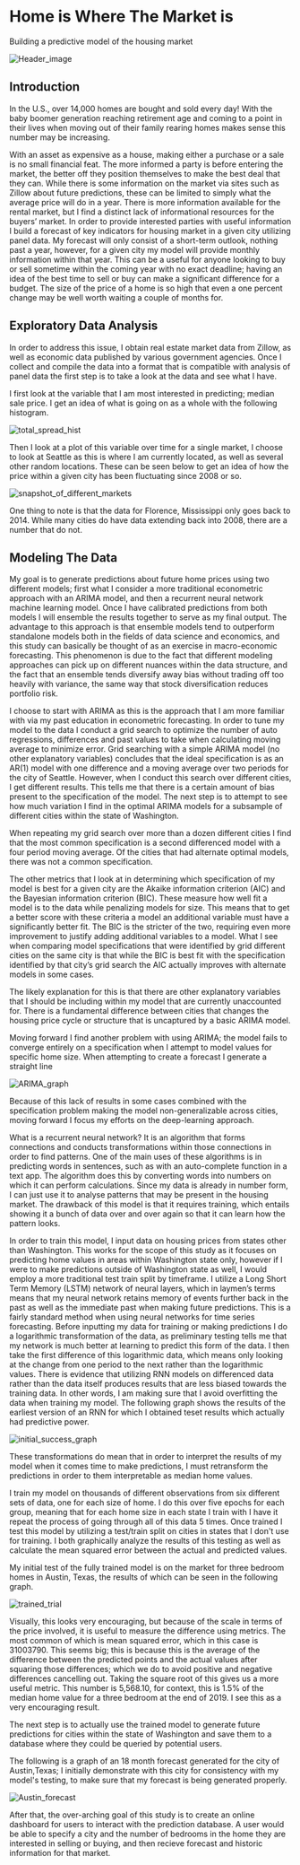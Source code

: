 # Home is Where The Market is
Building a predictive model of the housing market

![Header_image](images/for_sale_header1.jpg)

## Introduction

In the U.S., over 14,000 homes are bought and sold every day! With the baby boomer generation reaching retirement age and coming to a point in their lives when moving out of their family rearing homes makes sense this number may be increasing. 

With an asset as expensive as a house, making either a purchase or a sale is no small financial feat. The more informed a party is before entering the market, the better off they position themselves to make the best deal that they can. While there is some information on the market via sites such as Zillow about future predictions, these can be limited to simply what the average price will do in a year. There is more information available for the rental market, but I find a distinct lack of informational resources for the buyers’ market. In order to provide interested parties with useful information I build a forecast of key indicators for housing market in a given city utilizing panel data. My forecast will only consist of a short-term outlook, nothing past a year, however, for a given city my model will provide monthly information within that year. This can be a useful for anyone looking to buy or sell sometime within the coming year with no exact deadline; having an idea of the best time to sell or buy can make a significant difference for a budget. The size of the price of a home is so high that even a one percent change may be well worth waiting a couple of months for. 

## Exploratory Data Analysis

In order to address this issue, I obtain real estate market data from Zillow, as well as economic data published by various government agencies. Once I collect and compile the data into a format that is compatible with analysis of panel data the first step is to take a look at the data and see what I have. 

I first look at the variable that I am most interested in predicting; median sale price. I get an idea of what is going on as a whole with the following histogram.  

![total_spread_hist](images/tot_medprice.png)

Then I look at a plot of this variable over time for a single market, I choose to look at Seattle as this is where I am currently located, as well as several other random locations. These can be seen below to get an idea of how the price within a given city has been fluctuating since 2008 or so. 

![snapshot_of_different_markets](images/sample_cities_medprice.png)

One thing to note is that the data for Florence, Mississippi only goes back to 2014. While many cities do have data extending back into 2008, there are a number that do not.

## Modeling The Data

My goal is to generate predictions about future home prices using two different models; first what I consider a more traditional econometric approach with an ARIMA model, and then a recurrent neural network machine learning model. Once I have calibrated predictions from both models I will ensemble the results together to serve as my final output. The advantage to this approach is that ensemble models tend to outperform standalone models both in the fields of data science and economics, and this study can basically be thought of as an exercise in macro-economic forecasting. This phenomenon is due to the fact that different modeling approaches can pick up on different nuances within the data structure, and the fact that an ensemble tends diversify away bias without trading off too heavily with variance, the same way that stock diversification reduces portfolio risk. 

I choose to start with ARIMA as this is the approach that I am more familiar with via my past education in econometric forecasting. 
In order to tune my model to the data I conduct a grid search to optimize the number of auto regressions, differences and past values to take when calculating moving average to minimize error. Grid searching with a simple ARIMA model (no other explanatory variables) concludes that the ideal specification is as an AR(1) model with one difference and a moving average over two periods for the city of Seattle. However, when I conduct this search over different cities, I get different results. This tells me that there is a certain amount of bias present to the specification of the model. The next step is to attempt to see how much variation I find in the optimal ARIMA models for a subsample of different cities within the state of Washington. 

When repeating my grid search over more than a dozen different cities I find that the most common specification is a second differenced model with a four period moving average. Of the cities that had alternate optimal models, there was not a common specification. 

The other metrics that I look at in determining which specification of my model is best for a given city are the Akaike information criterion (AIC) and the Bayesian information criterion (BIC). These measure how well fit a model is to the data while penalizing models for size. This means that to get a better score with these criteria a model an additional variable must have a significantly better fit. The BIC is the stricter of the two, requiring even more improvement to justify adding additional variables to a model. What I see when comparing model specifications that were identified by grid different cities on the same city is that while the BIC is best fit with the specification identified by that city’s grid search the AIC actually improves with alternate models in some cases. 

The likely explanation for this is that there are other explanatory variables that I should be including within my model that are currently unaccounted for. There is a fundamental difference between cities that changes the housing price cycle or structure that is uncaptured by a basic ARIMA model.

Moving forward I find another problem with using ARIMA; the model fails to converge entirely on a specification when I attempt to model values for specific home size. When attempting to create a forecast I generate a straight line 

![ARIMA_graph](images/arima.png)

Because of this lack of results in some cases combined with the specification problem making the model non-generalizable across cities, moving forward I focus my efforts on the deep-learning approach.

What is a recurrent neural network? It is an algorithm that forms connections and conducts transformations within those connections in order to find patterns. One of the main uses of these algorithms is in predicting words in sentences, such as with an auto-complete function in a text app. The algorithm does this by converting words into numbers on which it can perform calculations. Since my data is already in number form, I can just use it to analyse patterns that may be present in the housing market. The drawback of this model is that it requires training, which entails showing it a bunch of data over and over again so that it can learn how the pattern looks.

 In order to train this model, I input data on housing prices from states other than Washington. This works for the scope of this study as it focuses on predicting home values in areas within Washington state only, however if I were to make predictions outside of Washington state as well, I would employ a more traditional test train split by timeframe. I utilize a Long Short Term Memory (LSTM) network of neural layers, which in laymen’s terms means that my neural network retains memory of events further back in the past as well as the immediate past when making future predictions. This is a fairly standard method when using neural networks for time series forecasting. Before inputting my data for training or making predictions I do a logarithmic transformation of the data, as preliminary testing tells me that my network is much better at learning to predict this form of the data. I then take the first difference of this logarithmic data, which means only looking at the change from one period to the next rather than the logarithmic values. There is evidence that utilizing RNN models on differenced data rather than the data itself produces results that are less biased towards the training data. In other words, I am making sure that I avoid overfitting the data when training my model. The following graph shows the results of the earliest version of an RNN for which I obtained teset results which actually had predictive power.

![initial_success_graph](images/rnn_success.png)

These transformations do mean that in order to interpret the results of my model when it comes time to make predictions, I must retransform the predictions in order to them interpretable as median home values. 

I train my model on thousands of different observations from six different sets of data, one for each size of home. I do this over five epochs for each group, meaning that for each home size in each state I train with I have it repeat the process of going through all of this data 5 times. 
Once trained I test this model by utilizing a test/train split on cities in states that I don't use for training. I both graphically analyze the results of this testing as well as calculate the mean squared error between the actual and predicted values. 

My initial test of the fully trained model is on the market for three bedroom homes in Austin, Texas, the results of which can be seen in the following graph.

![trained_trial](images/austin3.png)

Visually, this looks very encouraging, but because of the scale in terms of the price involved, it is useful to measure the difference using metrics. The most common of which is mean squared error, which in this case is 31003790. This seems big; this is because this is the average of the difference between the predicted points and the actual values after squaring those differences; which we do to avoid positive and negative differences cancelling out. Taking the square root of this gives us a more useful metric. This number is 5,568.10, for context, this is 1.5% of the median home value for a three bedroom at the end of 2019. I see this as a very encouraging result. 

The next step is to actually use the trained model to generate future predictions for cities within the state of Washington and save them to a database where they could be queried by potential users. 

The following is a graph of an 18 month forecast generated for the city of Austin,Texas; I initially demonstrate with this city for consistency with my model's testing, to make sure that my forecast is being generated properly. 

![Austin_forecast](images/initial_prediction.png)

After that, the over-arching goal of this study is to create an online dashboard for users to interact with the prediction database. A user would be able to specify a city and the number of bedrooms in the home they are interested in selling or buying, and then recieve forecast and historic information for that market. 
